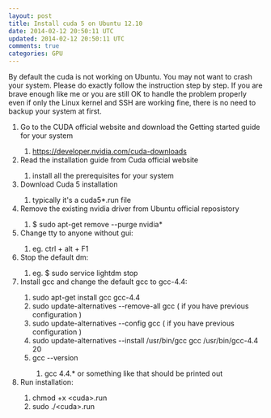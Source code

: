 ```yaml
---
layout: post
title: Install cuda 5 on Ubuntu 12.10
date: 2014-02-12 20:50:11 UTC
updated: 2014-02-12 20:50:11 UTC
comments: true
categories: GPU
---
```


 By default the cuda is not working on Ubuntu. You may not want to crash your system.&nbsp;Please do exactly follow the instruction step by step. If you are brave enough like me or you are still OK to handle the problem properly even if only the Linux kernel and SSH are working fine, there is no need to backup your system at first.<br /><ol><li>Go to the CUDA official website and download the Getting started guide for your system</li><ol><li>https://developer.nvidia.com/cuda-downloads</li></ol><li>Read the installation guide from Cuda official website</li><ol><li>install all the&nbsp;prerequisites for your system&nbsp;</li></ol><li>Download Cuda 5 installation</li><ol><li>typically it's a cuda5*.run file</li></ol><li>Remove the existing nvidia driver from Ubuntu official reposistory</li><ol><li>$ sudo apt-get remove --purge nvidia*</li></ol><li>Change tty to anyone without gui:</li><ol><li>eg. ctrl + alt + F1</li></ol><li>Stop the default dm:</li><ol><li>eg. $ sudo service lightdm stop</li></ol><li>Install gcc and change the default gcc to gcc-4.4:</li><ol><li>sudo apt-get install gcc gcc-4.4</li><li>sudo update-alternatives --remove-all gcc ( if you have previous configuration )</li><li>sudo update-alternatives --config gcc&nbsp;( if you have previous configuration )</li><li>sudo update-alternatives --install /usr/bin/gcc gcc /usr/bin/gcc-4.4 20</li><li>gcc --version</li><ol><li>gcc 4.4.* or something like that should be printed out</li></ol></ol><li>Run installation:</li><ol><li>chmod +x &lt;cuda&gt;.run</li><li>sudo ./&lt;cuda&gt;.run</li></ol></ol>
